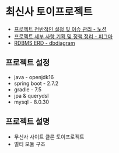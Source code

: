 # 최신사 토이프로젝트
- [프로젝트 전반적인 설정 및 이슈 관리 - 노션](https://candied-turner-915.notion.site/ChoiSinSa-c77c2469974845e2b9c7dcca11717772)
- [프로젝트 세부 사항 기획 및 정책 정리 - 피그마](https://www.figma.com/file/UbMVszmu3byhrEBEYfqhxm/ChoiSinsa?type=design&node-id=0-1&mode=design&t=S4Psf7cU2G2pWCim-0)
- [RDBMS ERD - dbdiagram](https://dbdiagram.io/d/6309f8a7f1a9b01b0ff374bd)

## 프로젝트 설정
- java - openjdk16
- spring boot - 2.7.2
- gradle - 7.5
- jpa & querydsl
- mysql - 8.0.30

## 프로젝트 설명
- 무신사 사이트 클론 토이프로젝트
- 멀티 모듈 구조

